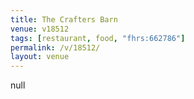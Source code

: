 ```yaml
---
title: The Crafters Barn
venue: v18512
tags: [restaurant, food, "fhrs:662786"]
permalink: /v/18512/
layout: venue
---
```

null
